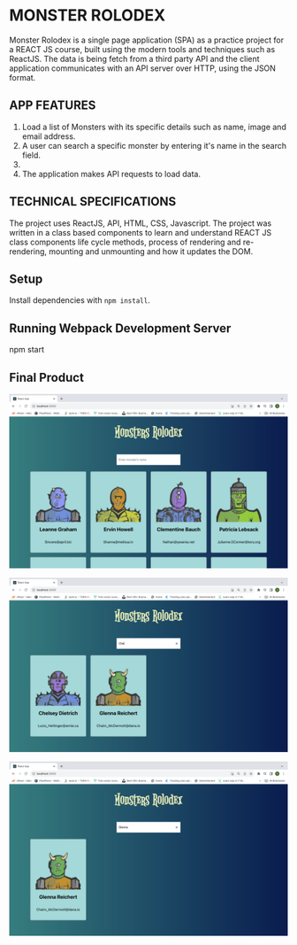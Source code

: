 # MONSTER ROLODEX
Monster Rolodex is a single page application (SPA) as a practice project for a REACT JS course, built using the modern tools and techniques such as ReactJS. The data is being fetch from a third party API and the client application communicates with an API server over HTTP, using the JSON format.

## APP FEATURES
1. Load a list of Monsters with its specific details such as name, image and email address.
2. A user can search a specific monster by entering it's name in the search field.
3. 
4. The application makes API requests to load data.

## TECHNICAL SPECIFICATIONS
The project uses ReactJS, API, HTML, CSS, Javascript. The project was written in a class based components to learn and understand REACT JS class components life cycle methods, process of rendering and re-rendering, mounting and unmounting and how it updates the DOM.

## Setup
Install dependencies with `npm install`.

## Running Webpack Development Server
npm start


## Final Product

!["Screenshot of Monster Rolodex"](public/images/monster_rolodex_all.png)

!["Screenshot of Filtered Monster"](public/images/monster_rolodex_search.png)

!["Screenshot of Spefic Monster"](public/images/monster_rolodex_filtered.png)

